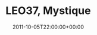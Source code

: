---
templateKey: event
guid: 08967000-6eab-11ea-99c5-002590d1d1b0
date: 2011-10-05T22:00:00+00:00
eventTime: '10pm'
title: LEO37, Mystique
artist: LEO37
city: Taipei
venue: Mystique
group: LEO37
guests: THE BLAST
---